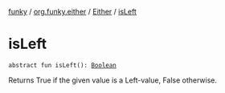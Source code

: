[funky](../../index.md) / [org.funky.either](../index.md) / [Either](index.md) / [isLeft](.)

# isLeft

`abstract fun isLeft(): `[`Boolean`](https://kotlinlang.org/api/latest/jvm/stdlib/kotlin/-boolean/index.html)

Returns True if the given value is a Left-value, False otherwise.

